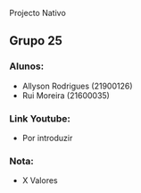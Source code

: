 Projecto Nativo 
## Grupo 25

### Alunos:
* Allyson Rodrigues (21900126)
* Rui Moreira (21600035)
### Link Youtube:
* Por introduzir
### Nota:
* X Valores

